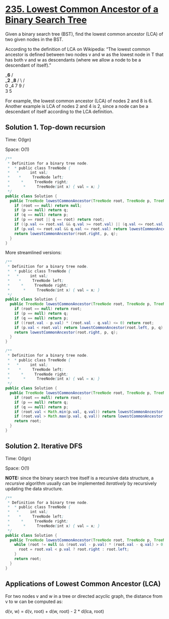 # [235. Lowest Common Ancestor of a Binary Search Tree](https://leetcode.com/problems/lowest-common-ancestor-of-a-binary-search-tree/)

Given a binary search tree (BST), find the lowest common ancestor (LCA) of two given nodes in the BST.

According to the definition of LCA on Wikipedia: “The lowest common ancestor is defined between two nodes v and w as the lowest node in T that has both v and w as descendants (where we allow a node to be a descendant of itself).”

_______6______
/              \
    ___2__          ___8__
    /      \        /      \
      0      _4       7       9
      /  \
        3   5

For example, the lowest common ancestor (LCA) of nodes 2 and 8 is 6. Another example is LCA of nodes 2 and 4 is 2, since a node can be a descendant of itself according to the LCA definition.

## Solution 1. Top-down recursion

Time: O(lgn)

Space: O(1)

```java
/**
 * Definition for a binary tree node.
 *  * public class TreeNode {
 *   *     int val;
 *    *     TreeNode left;
 *     *     TreeNode right;
 *      *     TreeNode(int x) { val = x; }
 */
public class Solution {
  public TreeNode lowestCommonAncestor(TreeNode root, TreeNode p, TreeNode q) {
    if (root == null) return null;
    if (p == null) return q;
    if (q == null) return p;
    if (p == root || q == root) return root;
    if ((p.val <= root.val && q.val >= root.val) || (q.val <= root.val && p.val >= root.val)) return root;
    if (p.val <= root.val && q.val <= root.val) return lowestCommonAncestor(root.left, p, q);
    return lowestCommonAncestor(root.right, p, q);
  }
}
```

More streamlined versions:

```java
/**
 * Definition for a binary tree node.
 *  * public class TreeNode {
 *   *     int val;
 *    *     TreeNode left;
 *     *     TreeNode right;
 *      *     TreeNode(int x) { val = x; }
 */
public class Solution {
  public TreeNode lowestCommonAncestor(TreeNode root, TreeNode p, TreeNode q) {
    if (root == null) return root;
    if (p == null) return q;
    if (q == null) return p;
    if ((root.val - p.val) * (root.val - q.val) <= 0) return root;
    if (p.val < root.val) return lowestCommonAncestor(root.left, p, q);
    return lowestCommonAncestor(root.right, p, q);
  }
}
```

```java
/**
 * Definition for a binary tree node.
 *  * public class TreeNode {
 *   *     int val;
 *    *     TreeNode left;
 *     *     TreeNode right;
 *      *     TreeNode(int x) { val = x; }
 */
public class Solution {
  public TreeNode lowestCommonAncestor(TreeNode root, TreeNode p, TreeNode q) {
    if (root == null) return root;
    if (p == null) return q;
    if (q == null) return p;
    if (root.val < Math.min(p.val, q.val)) return lowestCommonAncestor(root.right, p, q);
    if (root.val > Math.max(p.val, q.val)) return lowestCommonAncestor(root.left, p, q);
    return root;
  }
}
```

## Solution 2. Iterative DFS

Time: O(lgn)

Space: O(1)

**NOTE:** since the binary search tree itself is a recursive data structure, a *recursive* algorithm usually can be implemented *iteratively* by recursively updating the data structure.

```java
/**
 * Definition for a binary tree node.
 *  * public class TreeNode {
 *   *     int val;
 *    *     TreeNode left;
 *     *     TreeNode right;
 *      *     TreeNode(int x) { val = x; }
 */
public class Solution {
  public TreeNode lowestCommonAncestor(TreeNode root, TreeNode p, TreeNode q) {
    while (root != null && (root.val - p.val) * (root.val - q.val) > 0) {
      root = root.val < p.val ? root.right : root.left;
    }
    return root;
  }
}
```

## Applications of Lowest Common Ancestor (LCA)

For two nodes v and w in a tree or directed acyclic graph, the distance from v to w can be computed as:

d(v, w) = d(v, root) + d(w, root) - 2 * d(lca, root)
